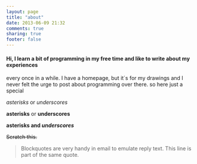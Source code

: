 ```yaml
---
layout: page
title: "about"
date: 2013-06-09 21:32
comments: true
sharing: true
footer: false
---
```




#### Hi, I learn a bit of programming in my free time and like to write about my experiences
every once in a while. I have a homepage, but it´s for my drawings and I never felt the urge
to post about programming over there. so here just a special 



 *asterisks* or _underscores_

 **asterisks** or __underscores__

 **asterisks and _underscores_**

 ~~Scratch this.~~


 > Blockquotes are very handy in email to emulate reply text.
> This line is part of the same quote.